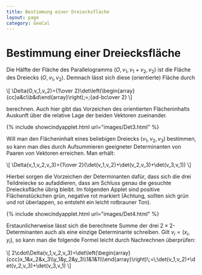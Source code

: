 ```yaml
---
title: Bestimmung einer Dreiecksfläche
layout: page
category: GeoCal
---
```


# Bestimmung einer Dreiecksfläche

Die Hälfte der Fläche des Parallelogramms $(O,v_1,v_1+v_2,v_2)$ ist die Fläche des Dreiecks $(O,v_1,v_2)$.
Demnach lässt sich diese (orientierte) Fläche durch

\\[
\Delta(O,v_1,v_2)={1\over 2}\det\left(\begin{array}{cc}a&c\\\\b&d\end{array}\right)\;=\;{ad-bc\over 2}
\\]

berechnen. Auch hier gibt das Vorzeichen des orientierten Flächeninhalts Auskunft über die relative Lage der beiden Vektoren zueinander.



{% include showcindyapplet.html url="images/Det3.html" %}



Will man den Flächeninhalt eines beliebigen Dreiecks $(v_1,v_2,v_3)$ bestimmen, so kann man dies durch Aufsummieren
geeigneter Determinanten von Paaren von Vektoren erreichen. Man erhält:

\\[
\Delta(v_1,v_2,v_3)={1\over 2}(\det(v_1,v_2)+\det(v_2,v_3)+\det(v_3,v_1))
\\]

Hierbei sorgen die Vorzeichen der Determinanten dafür, dass sich die drei Teildreiecke so aufaddieren, dass am Schluss genau die
gesuchte Dreiecksfläche übrig bleibt.
Im folgenden Applet sind positive Flächenstückchen grün, negative rot markiert (Achtung, sollten sich grün und rot überlappen, so entsteht ein leicht rotbrauner Ton).



{% include showcindyapplet.html url="images/Det4.html" %}





Erstaunlicherweise lässt sich die berechnete Summe der drei $2\times 2$-Determinanten auch als eine einzige Determinante
schreiben. Gilt $v_i=(x_i,y_i)$, so kann man die folgende Formel leicht durch Nachrechnen überprüfen:

\\[
2\cdot\Delta(v_1,v_2,v_3)=\det\left(\begin{array}{ccc}x_1&x_2&x_3\\\\y_1&y_2&y_3\\\\1&1&1\\\\\end{array}\right)\\;=\\;\det(v_1,v_2)+\det(v_2,v_3)+\det(v_3,v_1)
\\]
